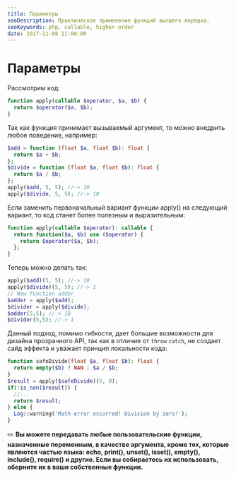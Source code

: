 ```yaml
---
title: Параметры
seoDescription: Практическое применение функций высшего порядка.
seoKeywords: php, callable, higher-order
date: 2017-11-08 11:00:00
---
```

# Параметры

Рассмотрим код:

```php
function apply(callable $operator, $a, $b) {
  return $operator($a, $b);
}
```

Так как функция принимает вызываемый аргумент, то можно внедрить любое поведение, например:

```php
$add = function (float $a, float $b): float {
  return $a + $b;
};
$divide = function (float $a, float $b): float {
  return $a / $b;
};
apply($add, 5, 5); //-> 10
apply($divide, 5, 5); //-> 10
```

Если заменить первоначальный вариант функции apply() на следующий вариант, то код станет более полезным и выразительным:

```php
function apply(callable $operator): callable {
  return function($a, $b) use ($operator) {
    return $operator($a, $b);
  };
}
```

Теперь можно делать так:

```php
apply($add)(5, 5); //-> 10
apply($divide)(5, 5); //-> 1
// New function adder
$adder = apply($add);
$divider = apply($divide);
$adder(5,5); //-> 10
$divider(5,5); //-> 1

```
Данный подход, помимо гибкости, дает большие возможности для дизайна прозрачного API, так как в отличие от `throw` `catch`, не создает сайд эффекта и уважает принцип локальности кода:

```php
function safeDivide(float $a, float $b): float {
  return empty($b) ? NAN : $a / $b;
}
$result = apply($safeDivide)(5, 0);
if(!is_nan($result)) {
  //...
  return $result;
} else {
  Log::warning('Math error occurred! Division by zero!');
}
```

:pencil2: **Вы можете передавать любые пользовательские функции, назначенные переменным, в качестве аргумента, кроме тех, которые являются частью языка: echo, print(), unset(), isset(), empty(), include(), require() и другие. Если вы собираетесь их использовать, оберните их в ваши собственные функции.**